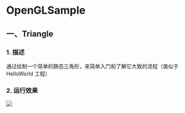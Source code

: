 # OpenGLSample

## 一、Triangle
### 1. 描述
通过绘制一个简单的静态三角形，来简单入门和了解它大致的流程（类似于 HelloWorld 工程）

### 2. 运行效果
![](https://img-blog.csdnimg.cn/20181205102218301.png?x-oss-process=image/watermark,type_ZmFuZ3poZW5naGVpdGk,shadow_10,text_aHR0cHM6Ly9ibG9nLmNzZG4ubmV0L2FmZWlfXw==,size_16,color_FFFFFF,t_70)
